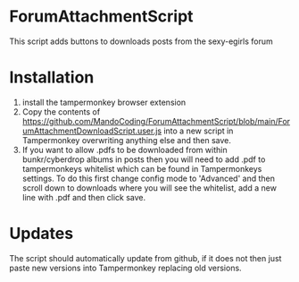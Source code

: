 # ForumAttachmentScript
This script adds buttons to downloads posts from the sexy-egirls forum

# Installation
1. install the tampermonkey browser extension
2. Copy the contents of https://github.com/MandoCoding/ForumAttachmentScript/blob/main/ForumAttachmentDownloadScript.user.js into a new script in Tampermonkey overwriting anything else and then save. 
3. If you want to allow .pdfs to be downloaded from within bunkr/cyberdrop albums in posts then you will need to add .pdf to tampermonkeys whitelist which can be found in Tampermonkeys settings. To do this first change config mode to 'Advanced' and then scroll down to downloads where you will see the whitelist, add a new line with .pdf and then click save.

# Updates
The script should automatically update from github, if it does not then just paste new versions into Tampermonkey replacing old versions.
